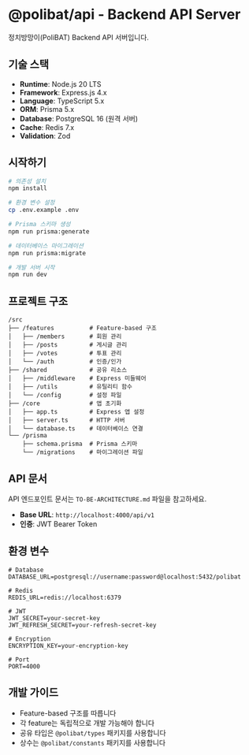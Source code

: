 # @polibat/api - Backend API Server

정치방망이(PoliBAT) Backend API 서버입니다.

## 기술 스택

- **Runtime**: Node.js 20 LTS
- **Framework**: Express.js 4.x
- **Language**: TypeScript 5.x
- **ORM**: Prisma 5.x
- **Database**: PostgreSQL 16 (원격 서버)
- **Cache**: Redis 7.x
- **Validation**: Zod

## 시작하기

```bash
# 의존성 설치
npm install

# 환경 변수 설정
cp .env.example .env

# Prisma 스키마 생성
npm run prisma:generate

# 데이터베이스 마이그레이션
npm run prisma:migrate

# 개발 서버 시작
npm run dev
```

## 프로젝트 구조

```
/src
├── /features          # Feature-based 구조
│   ├── /members       # 회원 관리
│   ├── /posts         # 게시글 관리
│   ├── /votes         # 투표 관리
│   └── /auth          # 인증/인가
├── /shared            # 공유 리소스
│   ├── /middleware    # Express 미들웨어
│   ├── /utils         # 유틸리티 함수
│   └── /config        # 설정 파일
├── /core              # 앱 초기화
│   ├── app.ts         # Express 앱 설정
│   ├── server.ts      # HTTP 서버
│   └── database.ts    # 데이터베이스 연결
└── /prisma
    ├── schema.prisma  # Prisma 스키마
    └── /migrations    # 마이그레이션 파일
```

## API 문서

API 엔드포인트 문서는 `TO-BE-ARCHITECTURE.md` 파일을 참고하세요.

- **Base URL**: `http://localhost:4000/api/v1`
- **인증**: JWT Bearer Token

## 환경 변수

```env
# Database
DATABASE_URL=postgresql://username:password@localhost:5432/polibat

# Redis
REDIS_URL=redis://localhost:6379

# JWT
JWT_SECRET=your-secret-key
JWT_REFRESH_SECRET=your-refresh-secret-key

# Encryption
ENCRYPTION_KEY=your-encryption-key

# Port
PORT=4000
```

## 개발 가이드

- Feature-based 구조를 따릅니다
- 각 feature는 독립적으로 개발 가능해야 합니다
- 공유 타입은 `@polibat/types` 패키지를 사용합니다
- 상수는 `@polibat/constants` 패키지를 사용합니다
